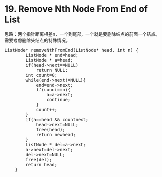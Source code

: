 # 19. Remove Nth Node From End of List
思路：两个指针距离相差n，一个到尾部，一个就是要删除结点的前面一个结点。需要考虑删除头结点的特殊情况。

<pre>
ListNode* removeNthFromEnd(ListNode* head, int n) {
        ListNode * end=head;
        ListNode * a=head;
        if(head->next==NULL)
            return NULL;
        int count=0;
        while(end->next!=NULL){
            end=end->next;
            if(count==n){
                a=a->next;
                continue;
            }
            count++;
        }
        if(a==head && count<n){
            ListNode *newhead=head->next;
            head->next=NULL;
            free(head);
            return newhead;
        }
        ListNode * del=a->next;
        a->next=del->next;
        del->next=NULL;
        free(del);
        return head;
    }